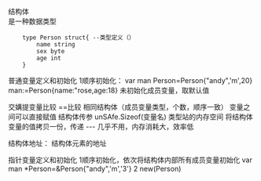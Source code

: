 结构体  
    是一种数据类型

        type Person struct{ --类型定义（）
            name string
            sex byte
            age int
        }
普通变量定义和初始化
        1顺序初始化：
        var man Person=Person{"andy",'m',20}
        man:=Person{name:"rose,age:18}  未初始化成员变量，取默认值
    
交媾提变量比较
        ==比较
        相同结构体（成员变量类型，个数，顺序一致） 变量之间可以直接赋值
结构体传参
        unSAfe.Sizeof(变量名)  类型站的内存空间
        将结构体变量的值拷贝一份，传递  --- 几乎不用，内存消耗大，效率低
    
结构体地址：
        结构体元素的地址

指针变量定义和初始化
        1顺序初始化，依次将结构体内部所有成员变量初始化
            var man *Person=&Person{"andy",'m','3'}
        2 new(Person)
    